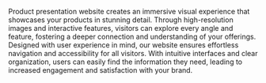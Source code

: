 Product presentation website creates an immersive visual experience that showcases your products in stunning detail.
Through high-resolution images and interactive features, visitors can explore every angle and feature, fostering a deeper connection and understanding of your offerings.
Designed with user experience in mind, our website ensures effortless navigation and accessibility for all visitors.
With intuitive interfaces and clear organization, users can easily find the information they need, leading to increased engagement and satisfaction with your brand.
